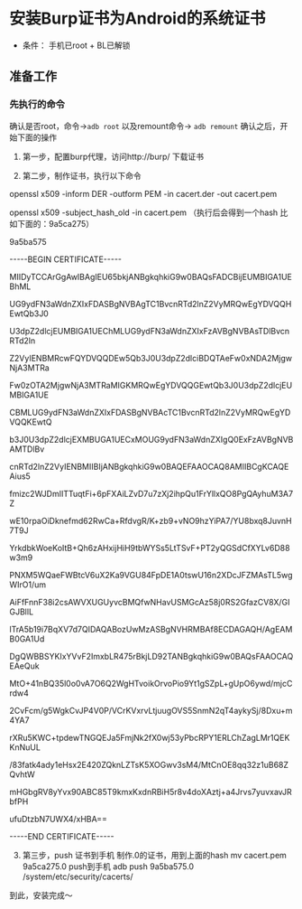 # 安装Burp证书为Android的系统证书

- 条件：
    手机已root + BL已解锁


## 准备工作

### 先执行的命令
 
 确认是否root，命令->```adb root``` 以及remount命令-> ```adb remount```
确认之后，开始下面的操作
1. 第一步，配置burp代理，访问http://burp/ 下载证书

2. 第二步，制作证书，执行以下命令

openssl x509 -inform DER -outform PEM -in cacert.der -out cacert.pem

openssl x509 -subject_hash_old -in cacert.pem （执行后会得到一个hash 比如下面的：9a5ca275）

9a5ba575

-----BEGIN CERTIFICATE-----

MIIDyTCCArGgAwIBAgIEU65bkjANBgkqhkiG9w0BAQsFADCBijEUMBIGA1UEBhML

UG9ydFN3aWdnZXIxFDASBgNVBAgTC1BvcnRTd2lnZ2VyMRQwEgYDVQQHEwtQb3J0

U3dpZ2dlcjEUMBIGA1UEChMLUG9ydFN3aWdnZXIxFzAVBgNVBAsTDlBvcnRTd2ln

Z2VyIENBMRcwFQYDVQQDEw5Qb3J0U3dpZ2dlciBDQTAeFw0xNDA2MjgwNjA3MTRa

Fw0zOTA2MjgwNjA3MTRaMIGKMRQwEgYDVQQGEwtQb3J0U3dpZ2dlcjEUMBIGA1UE

CBMLUG9ydFN3aWdnZXIxFDASBgNVBAcTC1BvcnRTd2lnZ2VyMRQwEgYDVQQKEwtQ

b3J0U3dpZ2dlcjEXMBUGA1UECxMOUG9ydFN3aWdnZXIgQ0ExFzAVBgNVBAMTDlBv

cnRTd2lnZ2VyIENBMIIBIjANBgkqhkiG9w0BAQEFAAOCAQ8AMIIBCgKCAQEAius5

fmizc2WJDmIITTuqtFi+6pFXAiLZvD7u7zXj2ihpQu1FrYllxQO8PgQAyhuM3A7Z

wE10rpaOiDknefmd62RwCa+RfdvgR/K+zb9+vNO9hzYiPA7/YU8bxq8JuvnH7T9J

YrkdbkWoeKoItB+Qh6zAHxijHiH9tbWYSs5LtTSvF+PT2yQGSdCfXYLv6D88w3m9

PNXM5WQaeFWBtcV6uX2Ka9VGU84FpDE1A0tswU16n2XDcJFZMAsTL5wgWIrO1/um

AiFfFnnF38i2csAWVXUGUyvcBMQfwNHavUSMGcAz58j0RS2GfazCV8X/GIGJBllL

lTrA5b19i7BqXV7d7QIDAQABozUwMzASBgNVHRMBAf8ECDAGAQH/AgEAMB0GA1Ud

DgQWBBSYKIxYVvF2ImxbLR475rBkjLD92TANBgkqhkiG9w0BAQsFAAOCAQEAeQuk

MtO+41nBQ35l0o0vA7O6Q2WgHTvoikOrvoPio9Yt1gSZpL+gUpO6ywd/mjcCrdw4

2CvFcm/g5WgkCvJP4V0P/VCrKVxrvLtjuugOVS5SnmN2qT4aykySj/8Dxu+m4YA7

rXRu5KWC+tpdewTNGQEJa5FmjNk2fX0wj53yPbcRPY1ERLChZagLMr1QEKKnNuUL

/83fatk4ady1eHsx2E420ZQknLZTsK5XOGwv3sM4/MtCnOE8qq32z1uB68ZQvhtW

mHGbgRV8yYvx90ABC85T9kmxKxdnRBiH5r8v4doXAztj+a4Jrvs7yuvxavJRbfPH

ufuDtzbN7UWX4/xHBA==

-----END CERTIFICATE-----

3. 第三步，push 证书到手机
    制作.0的证书，用到上面的hash
mv cacert.pem 9a5ca275.0
push到手机
adb push 9a5ba575.0 /system/etc/security/cacerts/

到此，安装完成～
